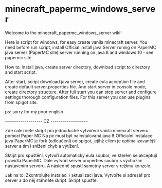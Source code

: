 # minecraft_papermc_windows_server

Welcome to the minecraft_papermc_windows_server wiki!

Here is script for windows, for easy create vanila minecraft server. You need before run script, install Official install java Server runnig on PaperMC java server (PaperMC site) server running on java 8 and windows 10 - see papermc site.

How to: Install java, create server directory, download script to directory and start script.

After start, script download java server, create eula acception file and create default server.properties file. And start server in console mode, create directory structure. After full start you can stop server and configure settings thorough configuration files. For this server you can use plugins from spigot site.

ps: sorry for my poor english

------------------- CZ -------------------

Zde naleznete skript pro jednoduché vytvoření vanila minecraft serveru pomocí Paper MC Na pc musí být nainstalovaná java 8 Officialni instalace java PaperMC je fork (odloučení) od spigot, jejihž cílem je optimalizovanější server a tím i snížení chyb a výtížení.

Sktipt pro spuštění, vytvoří automaticky eula soubor, ve kterém se akceptují pravidla PaperMC. Dále vytvoří server.properties soubor s výchozím nastavením serveru. A následně spustí samotný server v režimu konzole.

Jak na to: Zkontrolujte instalaci / aktualizaci java. Vytvořte si adresář pro server a do něj stáhněte skript. Skript spusťte.
